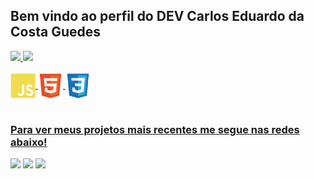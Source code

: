 ## Bem vindo ao perfil do DEV Carlos Eduardo da Costa Guedes

<div>
  <a href="http://github.com/CarlosEGuedes">
  <img height="180cm"src="http://github-readme-stats.vercel.app/api?username=CarlosEGuedes&show_icons=true&theme=6&include_all_comits=true&count_private=true"/>
  <img height="180cm"src="http://github-readme-stats.vercel.app/api/top-langs/?username=CarlosEGuedes&layout=compact&langs_count=6&theme=tokyonight"/>
</div>

<div style="display: inline_block"><br>
  <img align="center" alt="Js" heitgh="30" width="40" src="http://raw.githubusercontent.com/devicons/devicon/master/icons/javascript/javascript-plain.svg">
  <img align="center" alt="HTML" heitgh="30" width="40" src="http://raw.githubusercontent.com/devicons/devicon/master/icons/html5/html5-original.svg">
  <img align="center" alt="CSS" heitgh="30" width="40" src="http://raw.githubusercontent.com/devicons/devicon/master/icons/css3/css3-original.svg">
</div>

  <br>
  
### Para ver meus projetos mais recentes me segue nas redes abaixo!

<div>
  <a href="https://www.facebook.com/eduardo.guedes.96592/" target="_blank"><img src= "https://img.shields.io/badge/Facebook-0000FF?style=for-the-badge&logo=facebook&logoColor=white" target="_blank"></a>
  <a href="https://www.instagram.com/dudu_111.6/"target="_blank"><img src= "http://img.shields.io/badge/Instagram-3f729b?style=for-the-badge&logo=instagram&logoColor=white" targent="_blank"></a>
  <a href="https://www.linkedin.com/in/carlos-eduardo-da-costa-guedes-3093a8255/" targent="_blank"><img src= "http://img.shields.io/badge/Linkedin-0e76a8?style=for-the-badge&logo=linkedin&logoColor=white" targent="_blank"></a>
</div>

</div>


